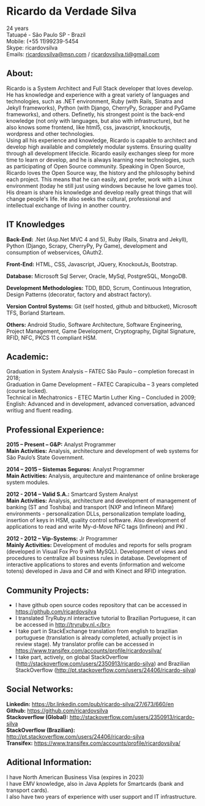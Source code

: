 # Ricardo da Verdade Silva

24 years</br>
Tatuapé - São Paulo SP - Brazil</br>
Mobile: (+55 11)99239-5454</br>
Skype: ricardovsilva</br>
Emails: ricardovsilva@msn.com / ricardovsilva.ti@gmail.com

## About:
Ricardo is a System Architect and Full Stack developer that loves develop. He has knowledge and experience with a great variety of languages and technologies, such as .NET environment, Ruby (with Rails, Sinatra and Jekyll frameworks), Python (with Django, CherryPy, Scrapper and PyGame frameworks), and others.
Definetly, his strongest point is the back-end knowledge (not only with languages, but also with infrastructure), but he also knows some frontend, like html5, css, javascript, knockoutjs, wordpress and other technologies.</br>
Using all his experience and knowledge, Ricardo is capable to architect and develop high available and completely modular systems. Ensuring quality through all development lifecicle. 
Ricardo easily exchanges sleep for more time to learn or develop, and he is always learning new technologies, such as participating of Open Source community. Speaking in Open Source, Ricardo loves the Open Source way, the history and the philosophy behind each project. This means that he can easily, and prefer, work with a Linux environment (today he still just using windows because he love games too).</br>
His dream is share his knowledge and develop really great things that will change people's life. He also seeks the cultural, professional and intellectual exchange of living in another country.

## IT Knowledges

**Back-End:** .Net (Asp.Net MVC 4 and 5), Ruby (Rails, Sinatra and Jekyll), Python (Django, Scrapy, CherryPy, Py Game), development and consumption of webservices, OAuth2.

**Front-End:** HTML, CSS, Javascript, JQuery, KnockoutJs, Bootstrap.

**Database:** Microsoft Sql Server, Oracle, MySql, PostgreSQL, MongoDB.

**Development Methodologies:** TDD, BDD, Scrum, Continuous Integration, Design Patterns (decorator, factory and abstract factory).

**Version Control Systems:** Git (self hosted, github and bitbucket), Microsoft TFS, Borland Starteam.

**Others:** Android Studio, Software Architecture, Software Engineering, Project Management, Game Development, Cryptography, Digital Signature, RFID, NFC, PKCS 11 compliant HSM.

## Academic:
Graduation in System Analysis – FATEC São Paulo – completion forecast in 2018;</br>
Graduation in Game Development – FATEC Carapicuiba – 3 years completed (course locked).</br>
Technical in Mechatronics - ETEC Martin Luther King – Concluded in 2009;</br>
English: Advanced and in development, advanced conversation, advanced writiug and fluent reading.</br>

## Professional Experience:

**2015 – Present – G&P:** Analyst Programmer </br>
**Main Activities:** Analysis, architecture and development of web systems for São Paulo’s State Government.


**2014 – 2015 – Sistemas Seguros:** Analyst Programmer </br>
**Main Activities:** Analysis, arquitecture and maintenance of online brokerage system modules.


**2012 - 2014 – Valid S.A.:** Smartcard System Analyst </br>
**Main Activities:** Analysis, architecture and development of management of banking (ST and Toshiba) and transport (NXP and Infineon Mifare) environments - personalization DLLs, personalization template loading, insertion of keys in HSM, quality control software. Also development of applications to read and write My-d-Move NFC tags (Infineon) and PKI .


**2012 - 2012 – Vip-Systems:** Jr Programmer </br>
**Mainly Activities:** Development of modules and reports for sells program (developed in Visual Fox Pro 9 with MySQL). Development of views and procedures to centralize all business rules in database. Development of interactive applications to stores and events (information and welcome totens) developed in Java and C# and with Kinect and RFID integration.

## Community Projects:

- I have github open source codes repository that can be accessed in https://github.com/ricardovsilva</br>
- I translated TryRuby.nl interactive tutorial to Brazilian Portuguese, it can be accessed in http://tryruby.nl.</br>
- I take part in StackExchange translation from english to brazilian portuguese (translation is already completed, actually project is in review stage). My translator profile can be accessed in https://www.transifex.com/accounts/profile/ricardovsilva/</br>
- I take part, actively, on global StackOverflow (http://stackoverflow.com/users/2350913/ricardo-silva) and Brazilian StackOverflow (http://pt.stackoverflow.com/users/24406/ricardo-silva)</br>

## Social Networks:

**Linkedin:** https://br.linkedin.com/pub/ricardo-silva/27/673/660/en</br>
**Github:** https://github.com/ricardovsilva</br>
**Stackoverflow (Global):** http://stackoverflow.com/users/2350913/ricardo-silva</br>
**StackOverflow (Brazilian):** http://pt.stackoverflow.com/users/24406/ricardo-silva</br>
**Transifex:** https://www.transifex.com/accounts/profile/ricardovsilva/</br>

## Aditional Information:

I have North American Business Visa (expires in 2023)</br>
I have EMV knowledge, also in Java Applets for Smartcards (bank and transport cards).</br>
I also have two years of experience with user support and IT infrastructure.</br>
